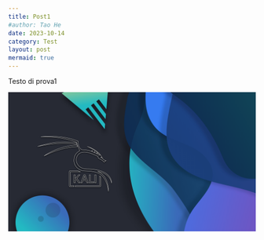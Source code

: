 ```yaml
---
title: Post1
#author: Tao He
date: 2023-10-14
category: Test
layout: post
mermaid: true
---
```


Testo di prova1

![Immagine di prova](assets/gitbook/images/kali-waves.png)
